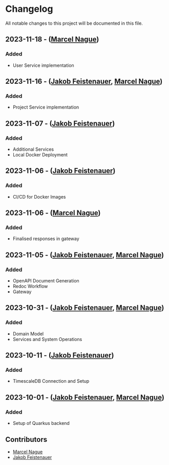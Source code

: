 # Changelog

All notable changes to this project will be documented in this file.

## 2023-11-18 - ([Marcel Nague](https://github.com/marcel-nague))

### Added

- User Service implementation

## 2023-11-16 - ([Jakob Feistenauer](https://github.com/yescob), [Marcel Nague](https://github.com/marcel-nague))

### Added

- Project Service implementation

## 2023-11-07 - ([Jakob Feistenauer](https://github.com/yescob))

### Added

- Additional Services
- Local Docker Deployment

## 2023-11-06 - ([Jakob Feistenauer](https://github.com/yescob))

### Added

- CI/CD for Docker Images

## 2023-11-06 - ([Marcel Nague](https://github.com/marcel-nague))

### Added

- Finalised responses in gateway

## 2023-11-05 - ([Jakob Feistenauer](https://github.com/yescob), [Marcel Nague](https://github.com/marcel-nague))

### Added

- OpenAPI Document Generation
- Redoc Workflow
- Gateway

## 2023-10-31 - ([Jakob Feistenauer](https://github.com/yescob), [Marcel Nague](https://github.com/marcel-nague))

### Added

- Domain Model
- Services and System Operations

## 2023-10-11 - ([Jakob Feistenauer](https://github.com/yescob))

### Added

- TimescaleDB Connection and Setup

## 2023-10-01 - ([Jakob Feistenauer](https://github.com/yescob), [Marcel Nague](https://github.com/marcel-nague))

### Added

- Setup of Quarkus backend

## Contributors

- [Marcel Nague](https://github.com/marcel-nague)
- [Jakob Feistenauer](https://github.com/yescob)
